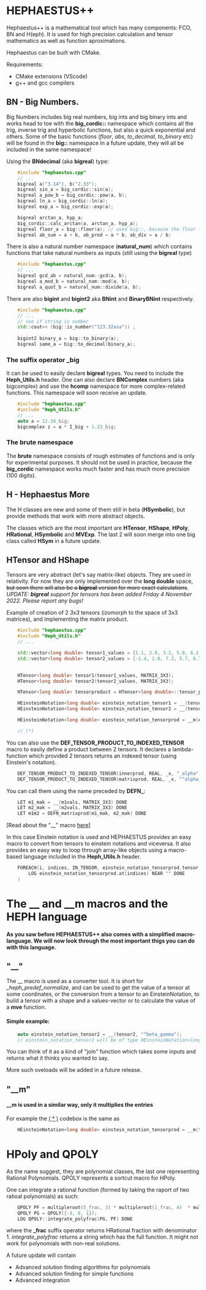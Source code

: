 # HEPHAESTUS++

Hephaestus++ is a mathematical tool which has many components: FCO, BN and H(eph). It is used for high precision calculation and tensor mathematics as well as function aproximations.

Hephaestus can be built with CMake.

Requirements:
- CMake extensions (VScode)
- g++ and gcc compilers

## BN - Big Numbers. 
Big Numbers includes big real numbers, big ints and big binary ints and works head to toe with the **big_cordic::** namespace which contains all the trig, inverse trig and hyperbolic functions, but also a quick exponential and others. Some of the basic functions (*floor*, *abs*, *to_decimal*, *to_binary* etc) will be found in the **big::** namespace
In a future update, they will all be included in the same namespace!

Using the **BNdecimal** (aka **bigreal**) type:
```cpp
    #include "hephaestus.cpp"
    // ...
    bigreal a("3.14"), b("2.33");
    bigreal sin_a = big_cordic::sin(a);
    bigreal a_pow_b = big_cordic::pow(a, b);
    bigreal ln_a = big_cordic::ln(a);
    bigreal exp_a = big_cordic::exp(a);

    bigreal arctan_a, hyp_a;
    big_cordic::calc_arctan(a, arctan_a, hyp_a);
    bigreal floor_a = big::floor(a); // used big::, because the floor function does not need high accuracy cordic computation
    bigreal ab_sum = a + b, ab_prod = a * b, ab_div = a / b;
```

There is also a natural number namespace (**natural_num**) which contains functions that take natural numbers as inputs (still using the **bigreal** type)

```cpp
    #include "hephaestus.cpp"
    // ...
    bigreal gcd_ab = natural_num::gcd(a, b);
    bigreal a_mod_b = natural_num::mod(a, b);
    bigreal a_quot_b = natural_num::divide(a, b);
```

There are also **bigint** and **bigint2** aka **BNint** and **BinaryBNint** respectively.

```cpp
    #include "hephaestus.cpp"
    // ...
    // see if string is number
    std::cout<< (big::is_number("123.32asa")) ;
    
    bigint2 binary_a = big::to_binary(a);
    bigreal same_a = big::to_decimal(binary_a);

```

### The suffix operator _big
It can be used to easily declare **bigreal** types. You need to include the **Heph_Utils.h** header.
One can also declare **BNComplex** numbers (aka bigcomplex) and use the **hcomp** namespace for more complex-related functions. This namespace will soon receive an update.
```cpp
    #include "hephaestus.cpp"
    #include "Heph_Utils.h"
    // ...
    auto a = 12.34_big;
    bigcomplex z = a * I_big + 1.23_big;
```

### The **brute** namespace
The **brute** namespace consists of rough estimates of functions and is only for experimental purposes. It should not be used in practice, because the **big_cordic** namespace works much faster and has much more precision (100 digits).


## H - Hephaestus More
The H classes are new and some of them still in beta (**HSymbolic**), but provide methods that work with more abstract objects.

The classes which are the most important are **HTensor**, **HShape**, **HPoly**, **HRational**, **HSymbolic** and **MVExp**.
The last 2 will soon merge into one big class called **HSym** in a future update.

## HTensor and HShape
Tensors are very abstract (let's say matrix-like) objects. They are used in relativity. For now they are only implemented over the **long double** space, ~~but soon there will also be a **bigreal** version for more exact calculations~~. *UPDATE: **bigreal** support for tensors has been added Friday 4 November 2022. Please report any bugs!*

Example of creation of 2 *3x3* tensors (izomorph to the space of 3x3 matrices), and implementing the matrix product.

```cpp
    #include "hephaestus.cpp"
    #include "Heph_Utils.h"
    // ...

    std::vector<long double> tensor1_values = {1.1, 2.0, 3.2, 5.0, 6.2, 4.2, 8.8, 5.0, 8.3};
    std::vector<long double> tensor2_values = {-1.4, 1.0, 7.2, 5.7, 6.72, 4.62, 8.850, 7.7, 5.760};

    
    HTensor<long double> tensor1(tensor1_values, MATRIX_3X3);
    HTensor<long double> tensor2(tensor2_values, MATRIX_3X3);

    HTensor<long double> tensorproduct = HTensor<long double>::tensor_product(tensor1, tensor2);

    HEinsteinNotation<long double> einstein_notation_tensor1 = __(tensor1, "^alpha_beta");
    HEinsteinNotation<long double> einstein_notation_tensor2 = __(tensor2, "^beta_gamma");

    HEinsteinNotation<long double> einstein_notation_tensorprod = __m(einstein_notation_tensor1, einstein_notation_tensor2);

    // (*)

```

You can also use the **DEF_TENSOR_PRODUCT_TO_INDEXED_TENSOR** macro to easily define a product between 2 tensors. It declares a lambda-function which provided 2 tensors returns an indexed tensor (using Einstein's notation).

```cpp
    DEF_TENSOR_PRODUCT_TO_INDEXED_TENSOR(innerprod, REAL, _x, "_alpha", _y, "^alpha", _x.dim() == 1 && _y.dim()==1);
    DEF_TENSOR_PRODUCT_TO_INDEXED_TENSOR(matrixprod, REAL, _x, "^alpha_beta", _y, "^beta_gamma", _x.dim() == 2 && _y.dim()==2);
```

You can call them using the name preceded by **DEFN_**:

```cpp
    LET m1_mak = __(m1vals, MATRIX_3X3) DONE
    LET m2_mak = __(m2vals, MATRIX_3X3) DONE
    LET m1m2 = DEFN_matrixprod(m1_mak, m2_mak) DONE
```
[Read about the "__" macro [here](#The-__-and-__m-macros-and-the-HEPH-language)]


In this case Einstein notation is used and HEPHAESTUS provides an easy macro to convert from tensors to einstein notations and viceversa. It also provides an easy way to loop through array-like objects using a macro-based language included in the **Heph_Utils.h** header.

```cpp
    FOREACH(i, indices, IN_TENSOR, einstein_notation_tensorprod.tensor, 
        LOG einstein_notation_tensorprod.at(indices) NEAR "" DONE
    )
```

# The __ and __m macros and the HEPH language
#### As you saw before HEPHAESTUS++ also comes with a simplified macro-language. We will now look through the most important thigs you can do with this language.
## "__"
The __ macro is used as a converter tool. It is short for *_heph_predef_normalize*, and can be used to get the value of a tensor at some coordinates, or the conversion from a tensor to an EinsteinNotation, to build a tensor with a shape and a values-vector or to calculate the value of a **mve** function.

#### Simple example:

```cpp
    auto einstein_notation_tensor2 = __(tensor2, "^beta_gamma");
    // einstein_notation_tensor2 will be of type HEinsteinNotation<long double>
```
You can think of it as a kind of "join" function which takes some inputs and returns 
what it thinks you wanted to say.

More such oveloads will be added in a future release.

## "__m"

#### __m is used in a similar way, only it multiplies the entries

For example the [( * )](#HTensor-and-HShape) codebox is the same as

```cpp
    HEinsteinNotation<long double> einstein_notation_tensorprod = __m(tensor1, "^alpha_beta", tensor2, "^beta_gamma");
```

# HPoly and QPOLY

As the name suggest, they are polynomial classes, the last one representing Rational Polynomials. 
QPOLY represents a sortcut macro for HPoly<HRational>.

One can integrate a rational function (formed by taking the raport of two ratioal polynomials) as such:

```cpp
    QPOLY PF = multipleroot(5_frac, 3) * multipleroot(1_frac, 4)  * multipleroot(3_frac, 1) ;
    QPOLY PG = QPOLY({-3, 0, 1});
    LOG QPOLY::integrate_polyfrac(PG, PF) DONE

```
where the **_frac** suffix operator returns HRational fraction with denominator 1.
*integrate_polyfrac* returns a string which has the full function. It might not work for polynomials with non-real solutions.

A future update will contain
- Advanced solution finding algorithms for polynomials
- Advanced solution finding for simple functions
- Advanced integration
